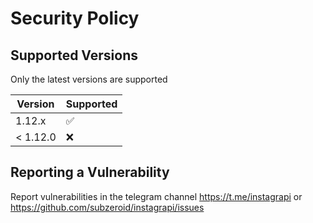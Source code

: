 # Security Policy

## Supported Versions

Only the latest versions are supported

| Version  | Supported          |
|----------|--------------------|
| 1.12.x   | :white_check_mark: |
| < 1.12.0 | :x:                |

## Reporting a Vulnerability

Report vulnerabilities in the telegram channel https://t.me/instagrapi or https://github.com/subzeroid/instagrapi/issues
